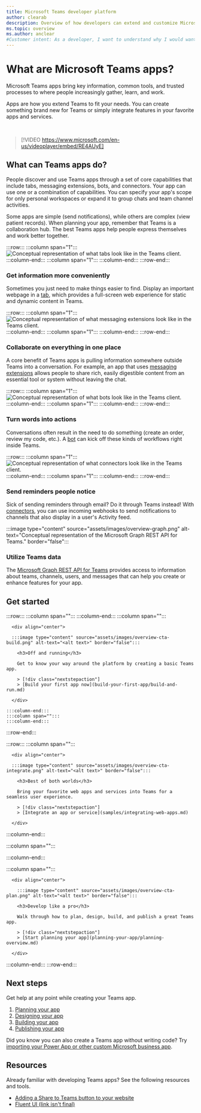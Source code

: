 ```yaml
---
title: Microsoft Teams developer platform
author: clearab
description: Overview of how developers can extend and customize Microsoft Teams features using the Teams platform.
ms.topic: overview
ms.author: anclear
#Customer intent: As a developer, I want to understand why I would want to build a Teams app so that I can solve business problems.
---
```

# What are Microsoft Teams apps?

Microsoft Teams apps bring key information, common tools, and trusted processes to where people increasingly gather, learn, and work.

Apps are how you extend Teams to fit your needs. You can create something brand new for Teams or simply integrate features in your favorite apps and services.

<br>

> [!VIDEO https://www.microsoft.com/en-us/videoplayer/embed/RE4AUyE]

## What can Teams apps do?

People discover and use Teams apps through a set of core capabilities that include tabs, messaging extensions, bots, and connectors. Your app can use one or a combination of capabilities. You can specify your app's scope for only personal workspaces or expand it to group chats and team channel activities.

Some apps are simple (send notifications), while others are complex (view patient records). When planning your app, remember that Teams is a collaboration hub. The best Teams apps help people express themselves and work better together.

:::row:::
   :::column span="1":::
      ![Conceptual representation of what tabs look like in the Teams client.](assets/images/overview-tabs.png)
   :::column-end:::
   :::column span="1":::
   :::column-end:::
:::row-end:::

### Get information more conveniently

Sometimes you just need to make things easier to find. Display an important webpage in a [tab](tabs/what-are-tabs.md), which provides a full-screen web experience for static and dynamic content in Teams.

:::row:::
   :::column span="1":::
      ![Conceptual representation of what messaging extensions look like in the Teams client.](assets\images\overview-messaging.png)
   :::column-end:::
   :::column span="1":::
   :::column-end:::
:::row-end:::

### Collaborate on everything in one place

A core benefit of Teams apps is pulling information somewhere outside Teams into a conversation. For example, an app that uses [messaging extensions](messaging-extensions/what-are-messaging-extensions.md) allows people to share rich, easily digestible content from an essential tool or system without leaving the chat.

:::row:::
   :::column span="1":::
      ![Conceptual representation of what bots look like in the Teams client.](assets/images/overview-bots.png)
   :::column-end:::
   :::column span="1":::
   :::column-end:::
:::row-end:::

### Turn words into actions

Conversations often result in the need to do something (create an order, review my code, etc.). A [bot](bots/what-are-bots.md) can kick off these kinds of workflows right inside Teams.

:::row:::
   :::column span="1":::
      ![Conceptual representation of what connectors look like in the Teams client.](assets/images/overview-connectors.png)
   :::column-end:::
   :::column span="1":::
   :::column-end:::
:::row-end:::

### Send reminders people notice

Sick of sending reminders through email? Do it through Teams instead! With [connectors](webhooks-and-connectors/what-are-webhooks-and-connectors.md), you can use incoming webhooks to send notifications to channels that also display in a user's Activity feed.

:::image type="content" source="assets/images/overview-graph.png" alt-text="Conceptual representation of the Microsoft Graph REST API for Teams." border="false":::

### Utilize Teams data

The [Microsoft Graph REST API for Teams](graph-api/rsc/resource-specific-consent.md) provides access to information about teams, channels, users, and messages that can help you create or enhance features for your app.

## Get started

:::row:::
    :::column span="":::
    :::column-end:::
    :::column span="":::

      <div align="center">

      :::image type="content" source="assets/images/overview-cta-build.png" alt-text="<alt text>" border="false":::
      
        <h3>Off and running</h3>

        Get to know your way around the platform by creating a basic Teams app.

        > [!div class="nextstepaction"]
        > [Build your first app now](build-your-first-app/build-and-run.md)

      </div>

    :::column-end:::
    :::column span="":::
    :::column-end:::
:::row-end:::

:::row:::
   :::column span="":::

      <div align="center">

      :::image type="content" source="assets/images/overview-cta-integrate.png" alt-text="<alt text>" border="false":::
      
        <h3>Best of both worlds</h3>

        Bring your favorite web apps and services into Teams for a seamless user experience.

        > [!div class="nextstepaction"]
        > [Integrate an app or service](samples/integrating-web-apps.md)

      </div>

   :::column-end:::

   :::column span="":::


   :::column-end:::

   :::column span="":::

      <div align="center">

        :::image type="content" source="assets/images/overview-cta-plan.png" alt-text="<alt text>" border="false":::
      
        <h3>Develop like a pro</h3>

        Walk through how to plan, design, build, and publish a great Teams app.

        > [!div class="nextstepaction"]
        > [Start planning your app](planning-your-app/planning-overview.md)

      </div>

   :::column-end:::
:::row-end:::

## Next steps

Get help at any point while creating your Teams app.

1. [Planning your app](planning-your-app/planning-overview.md)
1. [Designing your app](designing-your-app/designing-overview.md)
1. [Building your app](concepts/build-and-test/prepare-your-o365-tenant.md)
1. [Publishing your app](concepts/deploy-and-publish/overview.md)

Did you know you can also create a Teams app without writing code? Try [importing your Power App or other custom Microsoft business app](samples/importing-custom-microsoft-apps.md).

## Resources

Already familiar with developing Teams apps? See the following resources and tools.

* [Adding a Share to Teams button to your website](concepts/build-and-test/share-to-teams.md)
* [Fluent UI (link isn't final)](https://fluentsite.z22.web.core.windows.net/)
